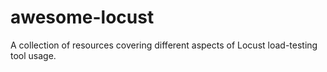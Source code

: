 # awesome-locust
A collection of resources covering different aspects of Locust load-testing tool usage. 
